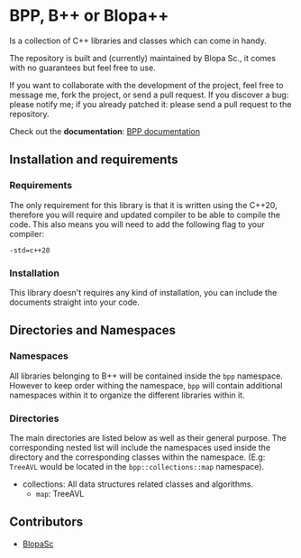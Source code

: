 # BPP, B++ or Blopa++

Is a collection of C++ libraries and classes which can come in handy.

The repository is built and (currently) maintained by Blopa Sc., it comes with no guarantees but feel free to use.

If you want to collaborate with the development of the project, feel free to message me, fork the project, or send a pull request. If you discover a bug: please notify me; if you already patched it: please send a pull request to the repository.

Check out the **documentation**: [BPP documentation](https://blopasc.github.io/BPP/)

## Installation and requirements

### Requirements

The only requirement for this library is that it is written using the C++20, therefore you will require and updated compiler to be able to compile the code. This also means you will need to add the following flag to your compiler:

~~~
-std=c++20
~~~

### Installation

This library doesn't requires any kind of installation, you can include the documents straight into your code.

## Directories and Namespaces

### Namespaces

All libraries belonging to B++ will be contained inside the `bpp` namespace. However to keep order withing the namespace, `bpp` will contain additional namespaces within it to organize the different libraries within it.

### Directories

The main directories are listed below as well as their general purpose. The corresponding nested list will include the namespaces used inside the directory and the corresponding classes within the namespace. (E.g: `TreeAVL` would be located in the `bpp::collections::map` namespace).

- collections: All data structures related classes and algorithms.
	- `map`: TreeAVL

## Contributors

- [BlopaSc](https://github.com/BlopaSc)
